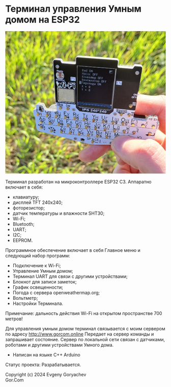 # Терминал управления Умным домом на ESP32

![TFT_Terminal.jpg](TFT_Terminal.jpg)

Терминал разработан на микроконтроллере ESP32 C3.
Аппаратно включает в себя:
- клавиатуру;
- дисплей TFT 240x240;
- фоторезистор;
- датчик температуры и влажности SHT30;
- Wi-Fi;
- Bluetooth;
- UART;
- I2C;
- EEPROM.

Программное обеспечение включает в себя Главное меню и следующий набор программ:
- Подключение к Wi-Fi;
- Управление Умным домом;
- Терминал UART для связи с другими устройствами;
- Блокнот для записи заметок;
- График освещенности;
- Погода с сервера openweathermap.org;
- Вольтметр;
- Настройки Терминала.

Примечание: дальность действия Wi-Fi на открытом пространстве 700 метров!

Для управления умным домом терминал связывается с моим сервером по адресу http://www.gorcom.online 
Передает на сервер команды и запрашивает состояние. Сервер по локальной сети связан с датчиками, роботами и другими устройствами Умного дома.

- Написан на языке C++ Arduino

Статус проекта: Разрабатывается.


Copyright (c) 2024 Evgeny Goryachev  
Gor.Com 